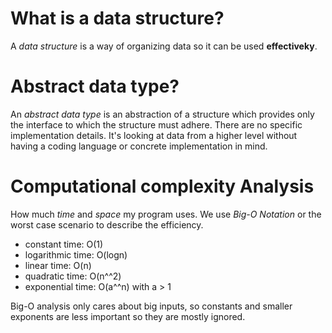 # What is a data structure?

A *data structure* is a way of organizing data so it can be used **effectiveky**.

# Abstract data type?

An *abstract data type* is an abstraction of a structure which provides only the interface to which the structure must adhere. There are no specific implementation details. It's looking at data from a higher level without having a coding language or concrete implementation in mind.

# Computational complexity Analysis

How much *time* and *space* my program uses. We use *Big-O Notation* or the worst case scenario to describe the efficiency.

+ constant time: O(1)
+ logarithmic time: O(logn)
+ linear time: O(n)
+ quadratic time: O(n^^2)
+ exponential time: O(a^^n) with a > 1

Big-O analysis only cares about big inputs, so constants and smaller exponents are less important so they are mostly ignored. 
